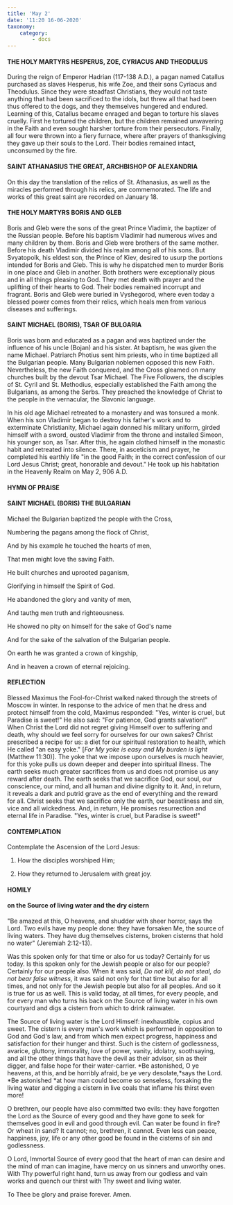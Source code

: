 ```yaml
---
title: 'May 2'
date: '11:20 16-06-2020'
taxonomy:
    category:
        - docs
---
```


#### THE HOLY MARTYRS HESPERUS, ZOE, CYRIACUS AND THEODULUS

During the reign of Emperor Hadrian (117-138 A.D.), a pagan named Catallus purchased as slaves Hesperus, his wife Zoe, and their sons Cyriacus and Theodulus. Since they were steadfast Christians, they would not taste anything that had been sacrificed to the idols, but threw all that had been thus offered to the dogs, and they themselves hungered and endured. Learning of this, Catallus became enraged and began to torture his slaves cruelly. First he tortured the children, but the children remained unwavering in the Faith and even sought harsher torture from their persecutors. Finally, all four were thrown into a fiery furnace, where after prayers of thanksgiving they gave up their souls to the Lord. Their bodies remained intact, unconsumed by the fire.

#### SAINT ATHANASIUS THE GREAT, ARCHBISHOP OF ALEXANDRIA

On this day the translation of the relics of St. Athanasius, as well as the miracles performed through his relics, are commemorated. The life and works of this great saint are recorded on January 18.

#### THE HOLY MARTYRS BORIS AND GLEB

Boris and Gleb were the sons of the great Prince Vladimir, the baptizer of the Russian people. Before his baptism Vladimir had numerous wives and many children by them. Boris and Gleb were brothers of the same mother. Before his death Vladimir divided his realm among all of his sons. But Svyatopolk, his eldest son, the Prince of Kiev, desired to usurp the portions intended for Boris and Gleb. This is why he dispatched men to murder Boris in one place and Gleb in another. Both brothers were exceptionally pious and in all things pleasing to God. They met death with prayer and the uplifting of their hearts to God. Their bodies remained incorrupt and fragrant. Boris and Gleb were buried in Vyshegorod, where even today a blessed power comes from their relics, which heals men from various diseases and sufferings.

#### SAINT MICHAEL (BORIS), TSAR OF BULGARIA

Boris was born and educated as a pagan and was baptized under the influence of his uncle (Bojan) and his sister. At baptism, he was given the name Michael. Patriarch Photius sent him priests, who in time baptized all the Bulgarian people. Many Bulgarian noblemen opposed this new Faith.  Nevertheless, the new Faith conquered, and the Cross gleamed on many churches built by the devout Tsar Michael. The Five Followers, the disciples of St. Cyril and St. Methodius, especially established the Faith among the Bulgarians, as among the Serbs. They preached the knowledge of Christ to the people in the vernacular, the Slavonic language.

In his old age Michael retreated to a monastery and was tonsured a monk. When his son Vladimir began to destroy his father's work and to exterminate Christianity, Michael again donned his military uniform, girded himself with a sword, ousted Vladimir from the throne and installed Simeon, his younger son, as Tsar. After this, he again clothed himself in the monastic habit and retreated into silence. There, in asceticism and prayer, he completed his earthly life "in the good Faith; in the correct confession of our Lord Jesus Christ; great, honorable and devout." He took up his habitation in the Heavenly Realm on May 2, 906 A.D.



#### HYMN OF PRAISE

#### SAINT MICHAEL (BORIS) THE BULGARIAN

Michael the Bulgarian baptized the people with the Cross,

Numbering the pagans among the flock of Christ,

And by his example he touched the hearts of men,

That men might love the saving Faith.

He built churches and uprooted paganism,

Glorifying in himself the Spirit of God.

He abandoned the glory and vanity of men,

And tauthg men truth and righteousness.

He showed no pity on himself for the sake of God's name

And for the sake of the salvation of the Bulgarian people.

On earth he was granted a crown of kingship,

And in heaven a crown of eternal rejoicing.


#### REFLECTION

Blessed Maximus the Fool-for-Christ walked naked through the streets of Moscow in winter. In response to the advice of men that he dress and protect himself from the cold, Maximus responded: "Yes, winter is cruel, but Paradise is sweet!" He also said: "For patience, God grants salvation!" When Christ the Lord did not regret giving Himself over to suffering and death, why should we feel sorry for ourselves for our own sakes? Christ prescribed a recipe for us: a diet for our spiritual restoration to health, which He called "an easy yoke." [*For My yoke is easy and My burden is light* (Matthew 11:30)]. The yoke that we impose upon ourselves is much heavier, for this yoke pulls us down deeper and deeper into spiritual illness. The earth seeks much greater sacrifices from us and does not promise us any reward after death. The earth seeks that we sacrifice God, our soul, our conscience, our mind, and all human and divine dignity to it. And, in return, it reveals a dark and putrid grave as the end of everything and the reward for all. Christ seeks that we sacrifice only the earth, our beastliness and sin, vice and all wickedness. And, in return, He promises resurrection and eternal life in Paradise. "Yes, winter is cruel, but Paradise is sweet!"

#### CONTEMPLATION 


Contemplate the Ascension of the Lord Jesus:

1.  How the disciples worshiped Him;

1.  How they returned to Jerusalem with great joy.



#### HOMILY 


#### on the Source of living water and the dry cistern

"Be amazed at this, O heavens, and shudder with sheer horror, says the Lord. Two evils have my people done: they have forsaken Me, the source of living waters. They have dug themselves cisterns, broken cisterns that hold no water" (Jeremiah 2:12-13).

Was this spoken only for that time or also for us today? Certainly for us today. Is this spoken only for the Jewish people or also for our people? Certainly for our people also. When it was said, *Do not kill, do not steal, do not bear false witness,* it was said not only for that time but also for all times, and not only for the Jewish people but also for all peoples. And so it is true for us as well. This is valid today, at all times, for every people, and for every man who turns his back on the Source of living water in his own courtyard and digs a cistern from which to drink rainwater.

The Source of living water is the Lord Himself: inexhaustible, copius and sweet. The cistern is every man's work which is performed in opposition to God and God's law, and from which men expect progress, happiness and satisfaction for their hunger and thirst. Such is the cistern of godlessness, avarice, gluttony, immorality, love of power, vanity, idolatry, soothsaying, and all the other things that have the devil as their advisor, sin as their digger, and false hope for their water-carrier. *Be astonished, O ye heavens, at this, and be horribly afraid, be ye very desolate,*says the Lord. *Be astonished *at how man could become so senseless, forsaking the living water and digging a cistern in live coals that inflame his thirst even more!

O brethren, our people have also committed two evils: they have forgotten the Lord as the Source of every good and they have gone to seek for themselves good in evil and good through evil. Can water be found in fire? Or wheat in sand? It cannot; no, brethren, it cannot. Even less can peace, happiness, joy, life or any other good be found in the cisterns of sin and godlessness.

O Lord, Immortal Source of every good that the heart of man can desire and the mind of man can imagine, have mercy on us sinners and unworthy ones. With Thy powerful right hand, turn us away from our godless and vain works and quench our thirst with Thy sweet and living water.

To Thee be glory and praise forever. Amen.
